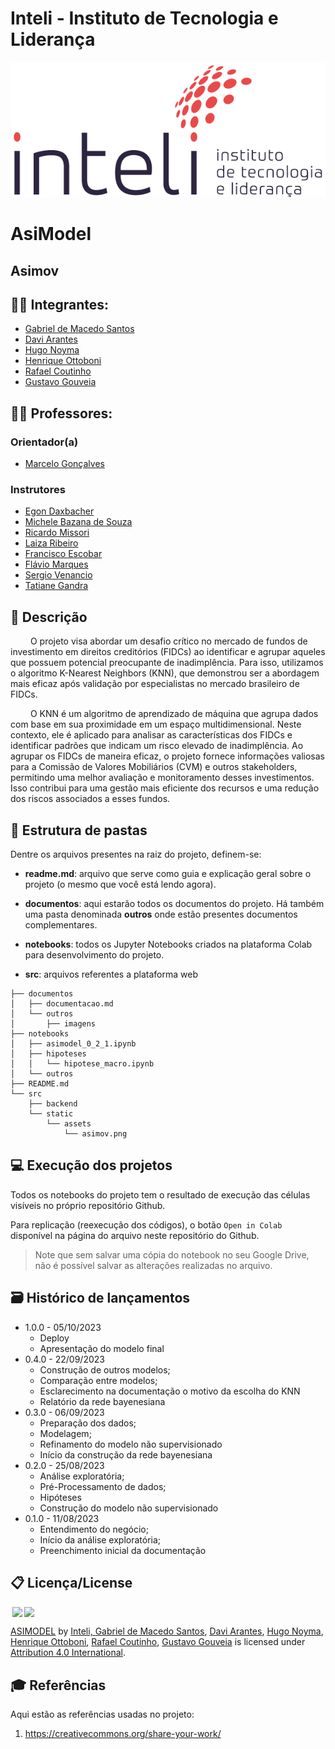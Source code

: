 # Inteli - Instituto de Tecnologia e Liderança 

<p align="center">
<a href= "https://www.inteli.edu.br/"><img src="documentos/outros/imagens/inteli.png" alt="Inteli - Instituto de Tecnologia e Liderança" border="0"></a>
</p>

# AsiModel

## Asimov

## :student: Integrantes: 
- <a href="https://www.linkedin.com/in/gabriel-demacedosantos/">Gabriel de Macedo Santos</a>
- <a href="https://www.linkedin.com/in/davi-ferreira-arantes/">Davi Arantes</a>
- <a href="https://www.linkedin.com/in/hugo-noyma/">Hugo Noyma</a> 
- <a href="https://www.linkedin.com/in/henrique-ottoboni-magalh%C3%A3es-77b950264/">Henrique Ottoboni</a> 
- <a href="https://www.linkedin.com/in/rafael-coutinho2004/">Rafael Coutinho</a>
- <a href="https://www.linkedin.com/in/gustavo-gouveia-583185271/">Gustavo Gouveia</a> 

## :teacher: Professores:
### Orientador(a) 
- <a href="https://www.linkedin.com/in/marcelo-gon%C3%A7alves-phd-a550652/">Marcelo Gonçalves</a>
### Instrutores
- <a href="https://www.linkedin.com/in/egondaxbacher/">Egon Daxbacher</a>
- <a href="https://www.linkedin.com/in/michele-bazana-de-souza-69b77763/">Michele Bazana de Souza</a> 
- <a href="https://www.linkedin.com/in/ricardo-jos%C3%A9-missori/">Ricardo Missori</a> 
- <a href="https://www.linkedin.com/in/laizaribeiro/">Laiza Ribeiro</a>
- <a href="https://www.linkedin.com/in/francisco-escobar/">Francisco Escobar</a> 
- <a href="https://www.linkedin.com/in/flaviomarquesazevedo/">Flávio Marques</a>
- <a href="https://www.linkedin.com/in/sergio-venancio-a509b342/">Sergio Venancio</a>
- <a href="https://www.linkedin.com/in/tatiane-gandra/">Tatiane Gandra</a>

## 📝 Descrição

&emsp;&emsp; O projeto visa abordar um desafio crítico no mercado de fundos de investimento em direitos creditórios (FIDCs) ao identificar e agrupar aqueles que possuem potencial preocupante de inadimplência. Para isso, utilizamos o algoritmo K-Nearest Neighbors (KNN), que demonstrou ser a abordagem mais eficaz após validação por especialistas no mercado brasileiro de FIDCs.

&emsp;&emsp; O KNN é um algoritmo de aprendizado de máquina que agrupa dados com base em sua proximidade em um espaço multidimensional. Neste contexto, ele é aplicado para analisar as características dos FIDCs e identificar padrões que indicam um risco elevado de inadimplência. Ao agrupar os FIDCs de maneira eficaz, o projeto fornece informações valiosas para a Comissão de Valores Mobiliários (CVM) e outros stakeholders, permitindo uma melhor avaliação e monitoramento desses investimentos. Isso contribui para uma gestão mais eficiente dos recursos e uma redução dos riscos associados a esses fundos.

## 📁 Estrutura de pastas

Dentre os arquivos presentes na raiz do projeto, definem-se:

- <b>readme.md</b>: arquivo que serve como guia e explicação geral sobre o projeto (o mesmo que você está lendo agora).

- <b>documentos</b>: aqui estarão todos os documentos do projeto. Há também uma pasta denominada <b>outros</b> onde estão presentes documentos complementares.

- <b>notebooks</b>: todos os Jupyter Notebooks criados na plataforma Colab para desenvolvimento do projeto.

- <b>src</b>: arquivos referentes a plataforma web

```
├── documentos
│   ├── documentacao.md
│   └── outros
│       ├── imagens
├── notebooks
│   ├── asimodel_0_2_1.ipynb
│   ├── hipoteses
│   │   └── hipotese_macro.ipynb
│   └── outros
├── README.md
└── src
    ├── backend
    └── static
        └── assets
            └── asimov.png
```

## 💻 Execução dos projetos

Todos os notebooks do projeto tem o resultado de execução das células visíveis no próprio repositório Github.

Para replicação (reexecução dos códigos), o botão `Open in Colab` disponível na página do arquivo neste repositório do Github.
> Note que sem salvar uma cópia do notebook no seu Google Drive, não é possível salvar as alterações realizadas no arquivo.

## 🗃 Histórico de lançamentos

* 1.0.0 - 05/10/2023
    * Deploy 
    * Apresentação do modelo final
* 0.4.0 - 22/09/2023
    * Construção de outros modelos;
    * Comparação entre modelos;
    * Esclarecimento na documentação o motivo da escolha do KNN
    * Relatório da rede bayenesiana
* 0.3.0 - 06/09/2023
    * Preparação dos dados;
    * Modelagem;
    * Refinamento do modelo não supervisionado
    * Início da construção da rede bayenesiana
 * 0.2.0 - 25/08/2023
    * Análise exploratória;
    * Pré-Processamento de dados;
    * Hipóteses
    * Construção do modelo não supervisionado
* 0.1.0 - 11/08/2023
    * Entendimento do negócio;
    * Início da análise exploratória;
    * Preenchimento inicial da documentação
## 📋 Licença/License

<img style="height:22px!important;margin-left:3px;vertical-align:text-bottom;" src="https://mirrors.creativecommons.org/presskit/icons/cc.svg?ref=chooser-v1"><img style="height:22px!important;margin-left:3px;vertical-align:text-bottom;" src="https://mirrors.creativecommons.org/presskit/icons/by.svg?ref=chooser-v1"><p xmlns:cc="http://creativecommons.org/ns#" xmlns:dct="http://purl.org/dc/terms/"><a property="dct:title" rel="cc:attributionURL" href="https://github.com/Spidus/Teste_Final_1">ASIMODEL</a> by <a rel="cc:attributionURL dct:creator" property="cc:attributionName" href="https://www.yggbrasil.com.br/vr">Inteli, <a href="https://www.linkedin.com/in/gabriel-demacedosantos/">Gabriel de Macedo Santos</a>, <a href="https://www.linkedin.com/in/davi-ferreira-arantes/">Davi Arantes</a>, <a href="https://www.linkedin.com/in/hugo-noyma/">Hugo Noyma</a>, <a href="https://www.linkedin.com/in/henrique-ottoboni-magalh%C3%A3es-77b950264/">Henrique Ottoboni</a>, <a href="https://www.linkedin.com/in/rafael-coutinho2004/">Rafael Coutinho</a>, <a href="https://www.linkedin.com/in/gustavo-gouveia-583185271/">Gustavo Gouveia</a> is licensed under <a href="http://creativecommons.org/licenses/by/4.0/?ref=chooser-v1" target="_blank" rel="license noopener noreferrer" style="display:inline-block;">Attribution 4.0 International</a>.</p>

## 🎓 Referências

Aqui estão as referências usadas no projeto:

1. <https://creativecommons.org/share-your-work/>
